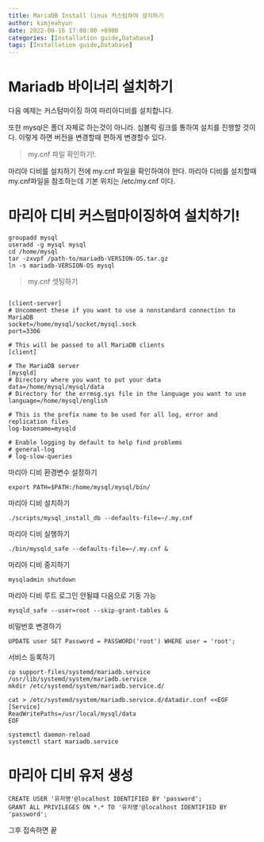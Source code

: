 ```yaml
---
title: MariaDB Install linux 커스텀하여 설치하기 
author: kimjeahyun
date: 2022-08-16 17:00:00 +0900
categories: [Installation guide,Database]
tags: [Installation guide,Database]
---
```


# Mariadb 바이너리 설치하기

다음 예제는 커스텀마이징 하여 마리아디비를 설치합니다.

또한 mysql은 폴더 자체로 하는것이 아니라. 심볼릭 링크를 통하여 설치를 
진행할 것이다. 이렇게 하면 버전을 변경할때 편하게 변경할수 있다.

>my.cnf 파일 확인하기!.

마리아 디비를 설치하기 전에 my.cnf 파일을 확인하여야 한다.
마리아 디비를 설치할때 my.cnf파일을 참조하는데 기본 위치는 /etc/my.cnf 이다.

# 마리아 디비 커스텀마이징하여 설치하기!

~~~
groupadd mysql
useradd -g mysql mysql
cd /home/mysql
tar -zxvpf /path-to/mariadb-VERSION-OS.tar.gz
ln -s mariadb-VERSION-OS mysql
~~~

> my.cnf 셋팅하기

~~~

[client-server]
# Uncomment these if you want to use a nonstandard connection to MariaDB
socket=/home/mysql/socket/mysql.sock
port=3306

# This will be passed to all MariaDB clients
[client]

# The MariaDB server
[mysqld]
# Directory where you want to put your data
data=/home/mysql/mysql/data
# Directory for the errmsg.sys file in the language you want to use
language=/home/mysql/english

# This is the prefix name to be used for all log, error and replication files
log-basename=mysqld

# Enable logging by default to help find problems
# general-log
# log-slow-queries

~~~

마리아 디비 환경변수 설정하기

~~~
export PATH=$PATH:/home/mysql/mysql/bin/
~~~

마리아 디비 설치하기

~~~
./scripts/mysql_install_db --defaults-file=~/.my.cnf
~~~

마리아 디비 실행하기

~~~
./bin/mysqld_safe --defaults-file=~/.my.cnf &
~~~

마리아 디비 중지하기

~~~
mysqladmin shutdown
~~~

마리아 디비 루트 로그인 안될떄 다음으로 기동 가능

~~~
mysqld_safe --user=root --skip-grant-tables &
~~~

비밀번호 변경하기

~~~
UPDATE user SET Password = PASSWORD('root') WHERE user = 'root';
~~~

서비스 등록하기

~~~
cp support-files/systemd/mariadb.service /usr/lib/systemd/system/mariadb.service
mkdir /etc/systemd/system/mariadb.service.d/

cat > /etc/systemd/system/mariadb.service.d/datadir.conf <<EOF
[Service]
ReadWritePaths=/usr/local/mysql/data
EOF

systemctl daemon-reload
systemctl start mariadb.service
~~~


# 마리아 디비 유저 생성

~~~
CREATE USER '유저명'@localhost IDENTIFIED BY 'password';
GRANT ALL PRIVILEGES ON *.* TO '유저명'@localhost IDENTIFIED BY 'password';
~~~

그후 접속하면 끝